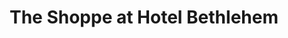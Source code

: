 ---
title: "The Shoppe at Hotel Bethlehem"
url: /bethlehem/the-shoppe-at-hotel-bethlehem/
shop: gift
---